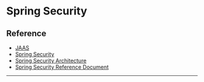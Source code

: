 # Spring Security



## Reference

- [JAAS](https://en.wikipedia.org/wiki/Java_Authentication_and_Authorization_Service)
- [Spring Security](https://spring.io/projects/spring-security)
- [Spring Security Architecture](https://spring.io/guides/topicals/spring-security-architecture/)
- [Spring Security Reference Document](https://docs.spring.io/spring-security/site/docs/5.2.0.RELEASE/reference/htmlsingle/)

---


